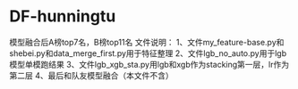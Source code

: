 # DF-hunningtu
模型融合后A榜top7名，B榜top11名
文件说明：
1、文件my_feature-base.py和shebei.py和data_merge_first.py用于特征整理
2、文件lgb_no_auto.py用于lgb模型单模跑结果
3、文件lgb_xgb_sta.py用lgb和xgb作为stacking第一层，lr作为第二层
4、最后和队友模型融合（本文件不含）
